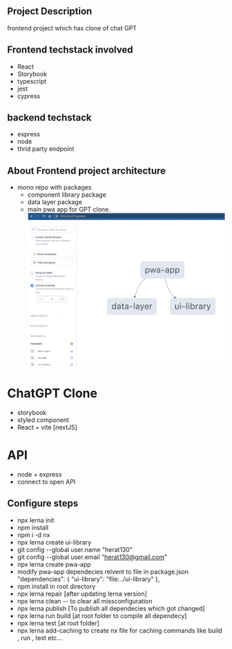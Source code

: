 ## Project Description

frontend project which has clone of chat GPT

## Frontend techstack involved

- React
- Storybook
- typescript
- jest
- cypress

## backend techstack

- express
- node
- thrid party endpoint

## About Frontend project architecture

- mono repo with packages
  - component library package
  - data layer package
  - main pwa app for GPT clone.
![package architecture](https://github.com/herat130/AI/blob/master/dependecy_graph.png)

# ChatGPT Clone

- storybook
- styled component
- React + vite [nextJS]

# API

- node + express
- connect to open API

## Configure steps

- npx lerna init
- npm install
- npm i -d nx
- npx lerna create ui-library
- git config  --global user.name "herat130"
- git config  --global user.email "<herat130@gmail.com>"
- npx lerna create pwa-app
- modify pwa-app dependecies relvent to file in package.json
"dependencies": {
    "ui-library": "file:../ui-library"
  },
- npm install in root directory
- npx lerna repair [after updating lerna version]
- npx lerna clean -- to clear all missconfiguration
- npx lerna publish [To publish all dependecies which got changed]
- npx lerna run build [at root folder to compile all dependecy]
- npx lerna test [at root folder]
- npx lerna add-caching to create nx file for caching commands like build , run , test etc...
